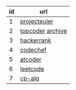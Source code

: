 id | url 
--- | --- 
1 | [projecteuler](https://projecteuler.net/archives)
2 | [topcoder](https://www.topcoder.com/tc?module=MatchList&sc=&sd=&nr=50&sr=151) [archive](https://www.hackerrank.com/contests/archived)
3 | [hackerrank](https://www.hackerrank.com/dashboard) 
4 | [codechef](https://www.codechef.com/contests) 
5 | [atcoder](https://atcoder.jp/users/tourist/history) 
6 | [leetcode](https://leetcode.com/tag/dynamic-programming/) 
7 | [cp-alg](https://cp-algorithms.com/#contributing)      

